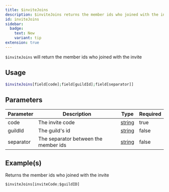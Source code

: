 ```yaml
---
title: $inviteJoins
description: $inviteJoins returns the member ids who joined with the invite
id: inviteJoins
sidebar: 
  badge:
    text: New
    variant: tip
extension: true
---
```

`$inviteJoins` will return the member ids who joined with the invite

## Usage

```php
$inviteJoins[field[code];field[guildId];field[separator]]
```

## Parameters

| Parameter | Description                          | Type   | Required |
| --------- | ------------------------------------ | ------ | -------- |
| code      | The invite code                      | [string](https://developer.mozilla.org/en-US/docs/Web/JavaScript/Reference/Global_Objects/String) | true     |
| guildId   | The guild's id                       | [string](https://developer.mozilla.org/en-US/docs/Web/JavaScript/Reference/Global_Objects/String) | false    |
| separator | The separator between the member ids | [string](https://developer.mozilla.org/en-US/docs/Web/JavaScript/Reference/Global_Objects/String) | false    |

## Example(s)

Returns the member ids who joined with the invite

```javascript
$inviteJoins[inviteCode;$guildID]
```
